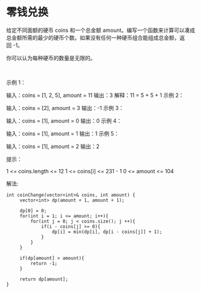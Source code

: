 #  零钱兑换

给定不同面额的硬币 coins 和一个总金额 amount。编写一个函数来计算可以凑成总金额所需的最少的硬币个数。如果没有任何一种硬币组合能组成总金额，返回 -1。

你可以认为每种硬币的数量是无限的。

 

示例 1：

输入：coins = [1, 2, 5], amount = 11
输出：3 
解释：11 = 5 + 5 + 1
示例 2：

输入：coins = [2], amount = 3
输出：-1
示例 3：

输入：coins = [1], amount = 0
输出：0
示例 4：

输入：coins = [1], amount = 1
输出：1
示例 5：

输入：coins = [1], amount = 2
输出：2
 

提示：

1 <= coins.length <= 12
1 <= coins[i] <= 231 - 1
0 <= amount <= 104

解法:
```
int coinChange(vector<int>& coins, int amount) {
     vector<int> dp(amount + 1, amount + 1);

     dp[0] = 0;
     for(int i = 1; i <= amount; i++){
         for(int j = 0; j < coins.size(); j ++){
             if(i - coins[j] >= 0){
                 dp[i] = min(dp[i], dp[i - coins[j]] + 1);
             }
         }
     }

     if(dp[amount] > amount){
         return -1;
     }

     return dp[amount];
}
```

